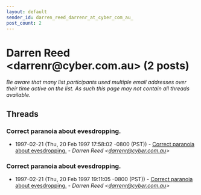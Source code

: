 ```yaml
---
layout: default
sender_id: darren_reed_darrenr_at_cyber_com_au_
post_count: 2
---
```


# Darren Reed <darrenr<span>@</span>cyber.com.au> (2 posts)

_Be aware that many list participants used multiple email addresses over their time active on the list. As such this page may not contain all threads available._

## Threads

### Correct paranoia about evesdropping.
+ 1997-02-21 (Thu, 20 Feb 1997 17:58:02 -0800 (PST)) - [Correct paranoia about evesdropping.](/archive/1997/02/204711aab9cce6b7c488e7352caf8159063993744d4a8a2bb44a68c54b4a63cf) - _Darren Reed \<darrenr@cyber.com.au\>_

### Correct paranoia about evesdropping.
+ 1997-02-21 (Thu, 20 Feb 1997 19:11:05 -0800 (PST)) - [Correct paranoia about evesdropping.](/archive/1997/02/c4898bbbbe04c347f9604af6ede78b44363c06bc81e4c8e5960c86020f38096b) - _Darren Reed \<darrenr@cyber.com.au\>_

